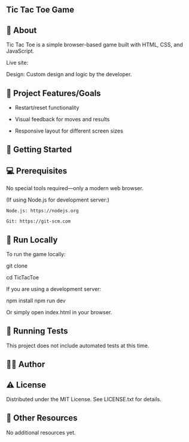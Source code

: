 ## Tic Tac Toe Game

## 🌟 About

Tic Tac Toe is a simple browser-based game built with HTML, CSS, and JavaScript.

Live site:

Design: Custom design and logic by the developer.

## 🎯 Project Features/Goals

- Restart/reset functionality

- Visual feedback for moves and results

- Responsive layout for different screen sizes

## 🧰 Getting Started

## 💻 Prerequisites

No special tools required—only a modern web browser.

(If using Node.js for development server:)

    Node.js: https://nodejs.org

    Git: https://git-scm.com

## 🏃 Run Locally

To run the game locally:

git clone

cd TicTacToe

If you are using a development server:

npm install
npm run dev

Or simply open index.html in your browser.

## 🧪 Running Tests

This project does not include automated tests at this time.

## 👨‍💻 Author

## ⚠️ License

Distributed under the MIT License. See LICENSE.txt for details.

## 🔗 Other Resources

No additional resources yet.
